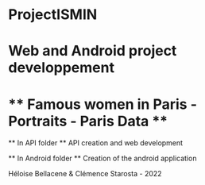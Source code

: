 # ProjectISMIN
# Web and Android project developpement 
# ** Famous women in Paris - Portraits - Paris Data **

** In API folder **
API creation and web development

** In Android folder **
Creation of the android application 


Héloise Bellacene & Clémence Starosta - 2022


